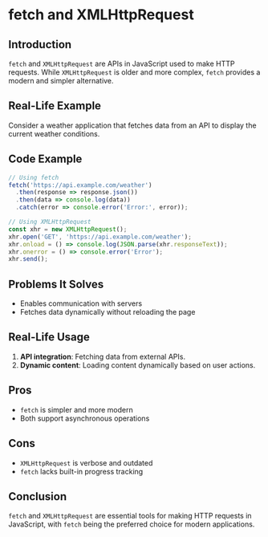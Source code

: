 # fetch and XMLHttpRequest

## Introduction
`fetch` and `XMLHttpRequest` are APIs in JavaScript used to make HTTP requests. While `XMLHttpRequest` is older and more complex, `fetch` provides a modern and simpler alternative.

## Real-Life Example
Consider a weather application that fetches data from an API to display the current weather conditions.

## Code Example
```javascript
// Using fetch
fetch('https://api.example.com/weather')
  .then(response => response.json())
  .then(data => console.log(data))
  .catch(error => console.error('Error:', error));

// Using XMLHttpRequest
const xhr = new XMLHttpRequest();
xhr.open('GET', 'https://api.example.com/weather');
xhr.onload = () => console.log(JSON.parse(xhr.responseText));
xhr.onerror = () => console.error('Error');
xhr.send();
```

## Problems It Solves
- Enables communication with servers
- Fetches data dynamically without reloading the page

## Real-Life Usage
1. **API integration**: Fetching data from external APIs.
2. **Dynamic content**: Loading content dynamically based on user actions.

## Pros
- `fetch` is simpler and more modern
- Both support asynchronous operations

## Cons
- `XMLHttpRequest` is verbose and outdated
- `fetch` lacks built-in progress tracking

## Conclusion
`fetch` and `XMLHttpRequest` are essential tools for making HTTP requests in JavaScript, with `fetch` being the preferred choice for modern applications.
